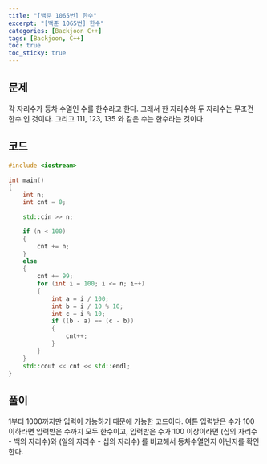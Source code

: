```yaml
---
title: "[백준 1065번] 한수"
excerpt: "[백준 1065번] 한수"
categories: [Backjoon C++]
tags: [Backjoon, C++]
toc: true
toc_sticky: true
---
```


## 문제

각 자리수가 등차 수열인 수를 한수라고 한다. 그래서 한 자리수와 두 자리수는 무조건 한수 인 것이다. 그리고 111, 123, 135 와 같은 수는 한수라는 것이다.

## 코드

```cpp
#include <iostream>

int main()
{
    int n;
    int cnt = 0;

    std::cin >> n;

    if (n < 100)
    {
        cnt += n;
    }
    else
    {
        cnt += 99;
        for (int i = 100; i <= n; i++)
        {
            int a = i / 100;
            int b = i / 10 % 10;
            int c = i % 10;
            if ((b - a) == (c - b))
            {
                cnt++;
            }
        }
    }
    std::cout << cnt << std::endl;
}
```

## 풀이

1부터 1000까지만 입력이 가능하기 때문에 가능한 코드이다. 여튼 입력받은 수가 100 이하라면 입력받은 수까지 모두 한수이고, 입력받은 수가 100 이상이라면 (십의 자리수 - 백의 자리수)와 (일의 자리수 - 십의 자리수) 를 비교해서 등차수열인지 아닌지를 확인한다.
